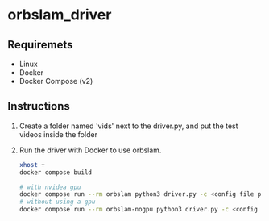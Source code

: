 # orbslam_driver

## Requiremets

- Linux
- Docker
- Docker Compose (v2)

## Instructions

1. Create a folder named 'vids' next to the driver.py, and put the test videos inside the folder
2. Run the driver with Docker to use orbslam.

    ```sh
    xhost +
    docker compose build

    # with nvidea gpu
    docker compose run --rm orbslam python3 driver.py -c <config file path inside orbslam_driver directory>
    # without using a gpu
    docker compose run --rm orbslam-nogpu python3 driver.py -c <config file path inside orbslam_driver directory>
    ```
